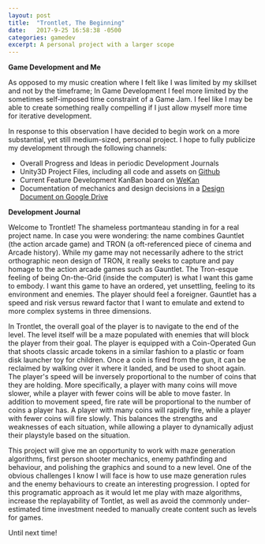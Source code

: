 ```yaml
---
layout: post
title:  "Trontlet, The Beginning"
date:   2017-9-25 16:58:38 -0500
categories: gamedev
excerpt: A personal project with a larger scope
---
```



**Game Development and Me**

As opposed to my music creation where I felt like I was limited by my skillset and not by the timeframe; In Game Development I feel more limited by the sometimes self-imposed time constraint of a Game Jam. I feel like I may be able to create something really compelling if I just allow myself more time for iterative development.

In response to this observation I have decided to begin work on a more substantial, yet still medium-sized, personal project. I hope to fully publicize my development through the following channels:
+ Overall Progress and Ideas in periodic Development Journals
+ Unity3D Project Files, including all code and assets on [Github][github]
+ Current Feature Development KanBan board on [WeKan][wekan]
+ Documentation of mechanics and design decisions in a [Design Document on Google Drive][drive]

**Development Journal**

Welcome to Trontlet! The shameless portmanteau standing in for a real project name. In case you were wondering: the name combines Gauntlet (the action arcade game) and TRON (a oft-referenced piece of cinema and Arcade history). While my game may not necessarily adhere to the strict orthographic neon design of TRON, it really seeks to capture and pay homage to the action arcade games such as Gauntlet. The Tron-esque feeling of being On-the-Grid (inside the computer) is what I want this game to embody. I want this game to have an ordered, yet unsettling, feeling to its environment and enemies. The player should feel a foreigner. Gauntlet has a speed and risk versus reward factor that I want to emulate and extend to more complex systems in three dimensions.

In Trontlet, the overall goal of the player is to navigate to the end of the level. The level itself will be a maze populated with enemies that will block the player from their goal. The player is equipped with a Coin-Operated Gun that shoots classic arcade tokens in a similar fashion to a plastic or foam disk launcher toy for children. Once a coin is fired from the gun, it can be reclaimed by walking over it where it landed, and be used to shoot again. The player's speed will be inversely proportional to the number of coins that they are holding. More specifically, a player with many coins will move slower, while a player with fewer coins will be able to move faster. In addition to movement speed, fire rate will be proportional to the number of coins a player has. A player with many coins will rapidly fire, while a player with fewer coins will fire slowly. This balances the strengths and weaknesses of each situation, while allowing a player to dynamically adjust their playstyle based on the situation.

This project will give me an opportunity to work with maze generation algorithms, first person shooter mechanics, enemy pathfinding and behaviour, and polishing the graphics and sound to a new level. One of the obvious challenges I know I will face is how to use maze generation rules and the enemy behaviours to create an interesting progression. I opted for this programatic approach as it would let me play with maze algorithms, increase the replayability of Tontlet, as well as avoid the commonly under-estimated time investment needed to manually create content such as levels for games.

Until next time!

[github]:https://github.com/lucasrumney94/trontlet
[wekan]:https://wekan.indie.host/b/Q5kySd7mRse2nDao5/tontlet
[drive]:https://docs.google.com/document/d/16rARsNw27a7206gDjVhmQs9HzPyZMSeyvsH-dwy_U3U/edit?usp=sharing
